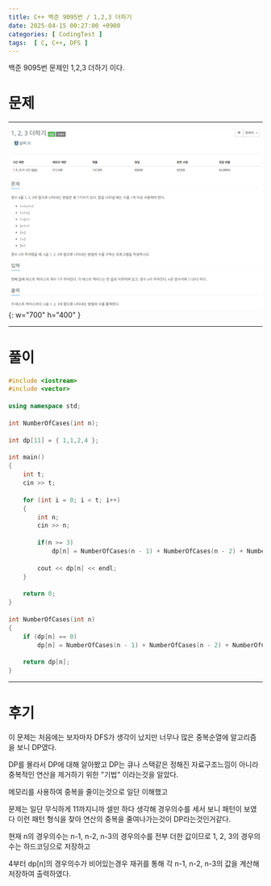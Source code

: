 ```yaml
---
title: C++ 백준 9095번 / 1,2,3 더하기
date: 2025-04-15 00:27:00 +0900
categories: [ CodingTest ]  
tags:  [ C, C++, DFS ]
---
```


백준 9095번 문제인 1,2,3 더하기 이다.

# 문제   
---------------------------------------

![Desktop View](/assets/img/1,2,3더하기.png){: w="700" h="400" }

---------------------------------------

# 풀이

```c++
#include <iostream>
#include <vector>

using namespace std;

int NumberOfCases(int n);

int dp[11] = { 1,1,2,4 };

int main()
{
    int t;
    cin >> t;	
    
    for (int i = 0; i < t; i++)
    {
        int n;
        cin >> n;
        
        if(n >= 3)
            dp[n] = NumberOfCases(n - 1) + NumberOfCases(n - 2) + NumberOfCases(n - 3);
        
        cout << dp[n] << endl;
    }

    return 0;
}

int NumberOfCases(int n)
{
    if (dp[n] == 0)
        dp[n] = NumberOfCases(n - 1) + NumberOfCases(n - 2) + NumberOfCases(n - 3);
    
    return dp[n];
}
```
---------------------------------------

# 후기

이 문제는 처음에는 보자마자 DFS가 생각이 났지만 너무나 많은 중복순열에 알고리즘을 보니 DP였다.

DP를 몰라서 DP에 대해 알아봤고 DP는 큐나 스택같은 정해진 자료구조느낌이 아니라 중복적인 연산을 제거하기 위한 "기법" 이라는것을 알았다.

메모리를 사용하여 중복을 줄이는것으로 일단 이해했고

문제는 일단 무식하게 11까지니까 셀만 하다 생각해 경우의수를 세서 보니 패턴이 보였다 이런 패턴 형식을 찾아 연산의 중복을 줄여나가는것이 DP라는것인거같다.

현재 n의 경우의수는 n-1, n-2, n-3의 경우의수를 전부 더한 값이므로 1, 2, 3의 경우의수는 하드코딩으로 저장하고

 4부터 dp[n]의 경우의수가 비어있는경우 재귀를 통해 각 n-1, n-2, n-3의 값을 계산해 저장하여 출력하였다.

